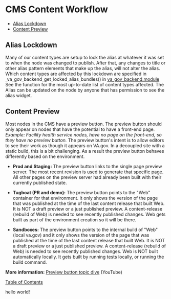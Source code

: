 # CMS Content Workflow
   * [Alias Lockdown](#alias-lockdown)
   * [Content Preview](#content-preview)


## Alias Lockdown
Many of our content types are setup to lock the alias at whatever it was set
to when the node was changed to publish.  After that, any changes to title or
other alias pattern elements that make up the alias, will not alter the alias.
Which content types are affected by this lockdown are specified in
_va_gov_backend_get_locked_alias_bundles() in [va_gov_backend.module](https://github.com/department-of-veterans-affairs/va.gov-cms/blob/main/docroot/modules/custom/va_gov_backend/va_gov_backend.module#L316)  See the function for the most up-to-date list of content types
affected.  The Alias can be updated on the node by anyone that has permission to
see the alias widget.

## Content Preview

Most nodes in the CMS have a preview button.  The preview button should only appear on nodes that have the potential to have a front-end page. *Example: Facility health service nodes, have no page on the front-end, so they have no preview button.*  The preview button's intent is to allow editors to see their work as though it appears on VA.gov.  In a decoupled site with a static build, this is a bit challenging.  As a result the preview button behaves differently based on the environment.
  * **Prod and Staging:** The preview button links to the single page preview server.  The most recent revision is used to generate that specific page.  All other pages on the preview server had already been built with their currently published state.

  * **Tugboat (PR and demo):** The preview button points to the "Web" container for that environment. It only shows the version of the page that was published at the time
  of the last content release that built Web. It is NOT a draft preview or a just published preview.  A content-release (rebuild of Web) is needed to see recently
  published changes.  Web gets built as part of the environment creation so it will be there.

  * **Sandboxes:** The preview button points to the internal build of "Web" (local va.gov) and it only shows the version of the page that was published at the time
  of the last content release that built Web. It is NOT a draft preview or a just published preview.  A content-release (rebuild of Web) is needed to see recently
  published changes. Web is NOT built automatically locally.  It gets built by running tests locally, or running the build command.
  
**More information:** [Preview button topic dive](https://www.youtube.com/watch?v=_PDtbqQQWyU&ab_channel=VACMSTraining 
) (YouTube) 

[Table of Contents](../README.md)

hello world!

